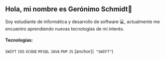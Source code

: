## Hola, mi nombre es Gerónimo Schmidt👋

Soy estudiante de informática y desarrollo de software 💻, actualmente me encuentro aprendiendo nuevas tecnologías de mi interés. 

#### Tecnologías:

`SWIFT` `IOS` `XCODE` `MYSQL` `JAVA` `PHP` `JS`
[anchor](` "SWIFT"`)


<!--
**geroschmidt/geroschmidt** is a ✨ _special_ ✨ repository because its `README.md` (this file) appears on your GitHub profile.

Here are some ideas to get you started:

- 🔭 I’m currently working on ...
- 🌱 I’m currently learning ...
- 👯 I’m looking to collaborate on ...
- 🤔 I’m looking for help with ...
- 💬 Ask me about ...
- 📫 How to reach me: ...
- 😄 Pronouns: ...
- ⚡ Fun fact: ...
-->
